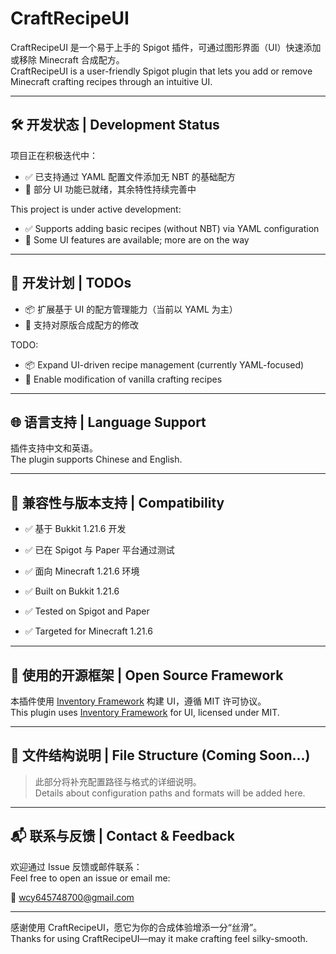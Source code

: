 # CraftRecipeUI

CraftRecipeUI 是一个易于上手的 Spigot 插件，可通过图形界面（UI）快速添加或移除 Minecraft 合成配方。  
CraftRecipeUI is a user-friendly Spigot plugin that lets you add or remove Minecraft crafting recipes through an intuitive UI.

---

## 🛠 开发状态 | Development Status

项目正在积极迭代中：

- ✅ 已支持通过 YAML 配置文件添加无 NBT 的基础配方  
- 🧩 部分 UI 功能已就绪，其余特性持续完善中

This project is under active development:

- ✅ Supports adding basic recipes (without NBT) via YAML configuration  
- 🧩 Some UI features are available; more are on the way

---

## 📌 开发计划 | TODOs

- 📦 扩展基于 UI 的配方管理能力（当前以 YAML 为主）  
- 🔧 支持对原版合成配方的修改

TODO:

- 📦 Expand UI-driven recipe management (currently YAML-focused)  
- 🔧 Enable modification of vanilla crafting recipes

---

## 🌐 语言支持 | Language Support

插件支持中文和英语。  
The plugin supports Chinese and English.

---

## 🧪 兼容性与版本支持 | Compatibility

- ✅ 基于 Bukkit 1.21.6 开发  
- ✅ 已在 Spigot 与 Paper 平台通过测试  
- ✅ 面向 Minecraft 1.21.6 环境

- ✅ Built on Bukkit 1.21.6  
- ✅ Tested on Spigot and Paper  
- ✅ Targeted for Minecraft 1.21.6

---

## 🧰 使用的开源框架 | Open Source Framework

本插件使用 [Inventory Framework](https://github.com/DevNatan/inventory-framework) 构建 UI，遵循 MIT 许可协议。  
This plugin uses [Inventory Framework](https://github.com/DevNatan/inventory-framework) for UI, licensed under MIT.

---

## 📁 文件结构说明 | File Structure (Coming Soon...)

> 此部分将补充配置路径与格式的详细说明。  
> Details about configuration paths and formats will be added here.

---

## 📬 联系与反馈 | Contact & Feedback

欢迎通过 Issue 反馈或邮件联系：  
Feel free to open an issue or email me:

📧 wcy645748700@gmail.com

---

感谢使用 CraftRecipeUI，愿它为你的合成体验增添一分“丝滑”。  
Thanks for using CraftRecipeUI—may it make crafting feel silky-smooth.
